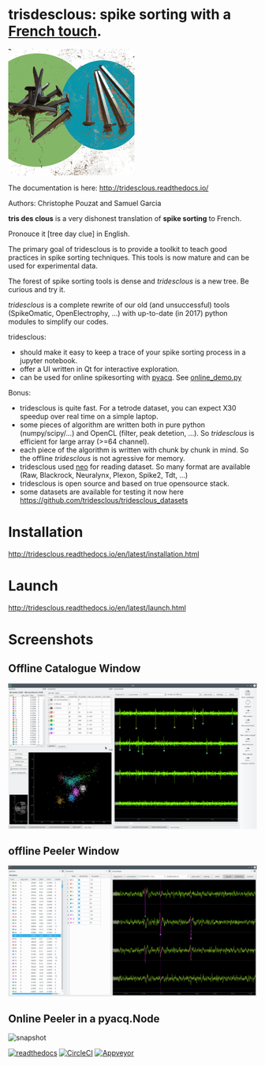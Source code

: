 # trisdesclous: spike sorting with a [French touch](https://fr.wikipedia.org/wiki/French_touch_(informatique)).

![icon](tridesclous/gui/icons/png/main_icon.png)

The documentation is here: http://tridesclous.readthedocs.io/

Authors: Christophe Pouzat and Samuel Garcia

**tris des clous** is a very dishonest translation of **spike sorting** to French.

Pronouce it [tree day clue] in English.

The primary goal of tridesclous is to provide a toolkit to teach good practices in spike sorting techniques.
This tools is now mature and can be used for experimental data.

The forest of spike sorting tools is dense and *tridesclous* is a new tree.
Be curious and try it.

*tridesclous* is a complete rewrite of our old (and unsuccessful) tools (SpikeOmatic, OpenElectrophy, ...)
with up-to-date (in 2017) python modules to simplify our codes.

tridesclous:
  * should make it easy to keep a trace of your spike sorting process in
    a jupyter notebook.
  * offer a UI written in Qt for interactive exploration.
  * can be used for online spikesorting with [pyacq](http://pyacq.readthedocs.io). See [online_demo.py](https://github.com/tridesclous/tridesclous/blob/master/example/online_demo.py)


Bonus:
  * tridesclous is quite fast. For a tetrode dataset, you can expect X30 speedup over real time on a simple laptop.
  * some pieces of algorithm are written both in pure python (numpy/scipy/...) and OpenCL (filter, peak detetion, ...). So *tridesclous* is efficient for large array (>=64 channel).
  * each piece of the algorithm is written with chunk by chunk in mind. So the offline *tridesclous* is not agressive for memory.
  * tridesclous used [neo](https://github.com/NeuralEnsemble/python-neo) for reading dataset. So many format are available (Raw, Blackrock, Neuralynx, Plexon, Spike2, Tdt, ...)
  * tridesclous is open source and based on true opensource stack.
  * some datasets are available for testing it now here https://github.com/tridesclous/tridesclous_datasets


# Installation

http://tridesclous.readthedocs.io/en/latest/installation.html

# Launch

http://tridesclous.readthedocs.io/en/latest/launch.html


# Screenshots

## Offline Catalogue Window
![snapshot](doc/img/snapshot_cataloguewindow.png)

## offline Peeler Window
![snapshot](doc/img/snapshot_peelerwindow.png)

## Online Peeler in a pyacq.Node
![snapshot](doc/img/online_tridesclous.gif)

[![readthedocs](https://readthedocs.org/projects/tridesclous/badge/?version=latest&style=flat)]( http://tridesclous.readthedocs.io/en/latest/?badge=latest)
[![CircleCI](https://circleci.com/gh/tridesclous/tridesclous.svg?style=svg)](https://circleci.com/gh/tridesclous/tridesclous)
[![Appveyor](https://ci.appveyor.com/api/projects/status/7cqmevwu0r3sq87e?svg=true)](https://ci.appveyor.com/project/samuelgarcia/tridesclous)
